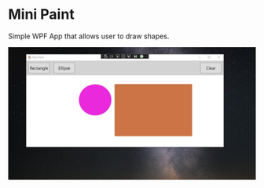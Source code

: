# Mini Paint
Simple WPF App that allows user to draw shapes.

![paint](https://github.com/syzm/Mini-Paint/blob/master/images/paint.jpg)
